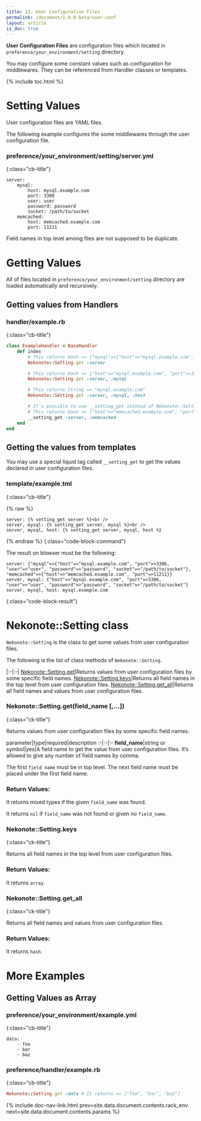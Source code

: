 ```yaml
---
title: 12. User Configuration Files
permalink: /document/1.0.0-beta/user-conf
layout: article
is_doc: true
---
```

**User Configuration Files** are configuration files which located in `preference/your_environment/setting` directory.

You may configure some constant values such as configuration for middlewares. They can be referenced from Handler classes or templates.

{% include toc.html %}

# Setting Values

User configuration files are YAML files.

The following example configures the some middlewares through the user configuration file.

### preference/your_environment/setting/server.yml
{:class="cb-title"}

```
server:
    mysql:
        host: mysql.example.com
        port: 3306
        user: user
        password: password
        socket: /path/to/socket
    memcached:
        host: memcached.example.com
        port: 11211
```

<p class="tip">Field names in top level among files are not supposed to be duplicate.</p>

# Getting Values

All of files located in `preference/your_environment/setting` directory are loaded automatically and recursively.

## Getting values from Handlers

### handler/example.rb
{:class="cb-title"}
```ruby
class ExampleHandler < BaseHandler
    def index
        # This returns Hash => {"mysql"=>{"host"=>"mysql.example.com", "port"=>3306, "user"=>"user", "password"=>"password", "socket"=>"/path/to/socket"}, "memcached"=>{"host"=>"memcached.example.com", "port"=>11211}}
        Nekonote::Setting.get :server

        # This returns Hash => {"host"=>"mysql.example.com", "port"=>3306, "user"=>"user", "password"=>"password", "socket"=>"/path/to/socket"}
        Nekonote::Setting.get :server, :mysql

        # This returns String => "mysql.example.com"
        Nekonote::Setting.get :server, :mysql, :host

        # It's possible to use __setting_get instead of Nekonote::Setting.get.
        # This returns Hash => {"host"=>"memcached.example.com", "port"=>11211}
        __setting_get :server, :memcached
    end
end
```

## Getting the values from templates

You may use a special liquid tag called `__setting_get` to get the values declared in user configuration files.

### template/example.tml
{:class="cb-title"}

{% raw %}
```
server: {% setting_get server %}<br />
server, mysql: {% setting_get server, mysql %}<br />
server, mysql, host: {% setting_get server, mysql, host %}
```
{% endraw %}
{:class="code-block-command"}

The result on blowser must be the following:

```
server: {"mysql"=>{"host"=>"mysql.example.com", "port"=>3306, "user"=>"user", "password"=>"password", "socket"=>"/path/to/socket"}, "memcached"=>{"host"=>"memcached.example.com", "port"=>11211}}
server, mysql: {"host"=>"mysql.example.com", "port"=>3306, "user"=>"user", "password"=>"password", "socket"=>"/path/to/socket"}
server, mysql, host: mysql.example.com
```
{:class="code-block-result"}

# Nekonote::Setting class

`Nekonote::Setting` is the class to get some values from user configuration files.

The following is the list of class methods of `Nekonote::Setting`.

|:-|:-|
[Nekonote::Setting.get](#nekonotesettinggetfieldname-)|Returns values from user configuration files by some specific field names.
[Nekonote::Setting.keys](#nekonotesettingkeys)|Returns all field names in the top level from user configuration files.
[Nekonote::Setting.get_all](#nekonotesettinggetall)|Returns all field names and values from user configuration files.

### Nekonote::Setting.get(field_name [,...])
{:class="ck-title"}

Returns values from user configuration files by some specific field names.

parameter|type|required|description
:-|:-|:-
**field_name**|string or symbol|yes|A field name to get the value from user configuration files. It’s allowed to give any number of field names by comma.

<p class="tip">The first <code>field name</code> must be in top level. The next field name must be placed under the first field name.</p>

### Return Values:
It returns mixed types if the given `field_name` was found.

It returns `nil` if `field_name` was not found or given no `field_name`.

### Nekonote::Setting.keys
{:class="ck-title"}

Returns all field names in the top level from user configuration files.

### Return Values:

It returns `array`.

### Nekonote::Setting.get_all
{:class="ck-title"}

Returns all field names and values from user configuration files.

### Return Values:
It returns `hash`.

# More Examples

## Getting Values as Array

### preference/your_environment/example.yml
{:class="cb-title"}
```
data:
    - foo
    - bar
    - baz
```

### preference/handler/example.rb
{:class="cb-title"}
```ruby
Nekonote::Setting.get :data # It returns => ["foo", "bar", "baz"]
```


{% include doc-nav-link.html prev=site.data.document.contents.rack_env next=site.data.document.contents.params %}
